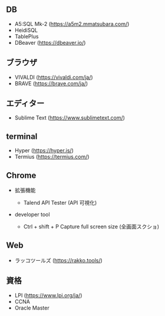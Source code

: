 ## DB
- A5:SQL Mk-2 (https://a5m2.mmatsubara.com/)
- HeidiSQL
- TablePlus
- DBeaver (https://dbeaver.io/)

## ブラウザ
- VIVALDI (https://vivaldi.com/ja/)
- BRAVE (https://brave.com/ja/)

## エディター
- Sublime Text (https://www.sublimetext.com/)

## terminal
- Hyper (https://hyper.is/)
- Termius (https://termius.com/)

## Chrome
- 拡張機能
  - Talend API Tester (API 可視化)

- developer tool
  - Ctrl + shift + P Capture full screen size (全画面スクショ)

## Web
- ラッコツールズ (https://rakko.tools/)

## 資格
- LPI (https://www.lpi.org/ja/)
- CCNA
- Oracle Master

